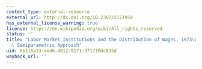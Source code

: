 ```yaml
---
content_type: external-resource
external_url: http://dx.doi.org/10.2307/2171954
has_external_license_warning: true
license: https://en.wikipedia.org/wiki/All_rights_reserved
status: ''
title: "Labor Market Institutions and the Distribution of Wages, 1973\u20131992: A\
  \ Semiparametric Approach"
uid: 6b116a33-eed6-4012-9171-371710dc835d
wayback_url: ''
---
```

